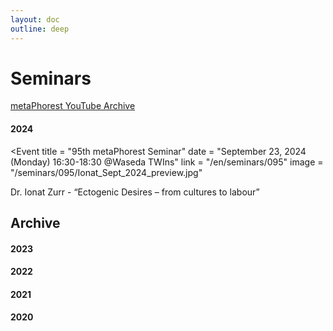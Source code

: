 ```yaml
---
layout: doc
outline: deep
---
```



# Seminars

[metaPhorest YouTube Archive](https://www.youtube.com/channel/UCQJQ3ni1ug5oWOnTqxEujzw)

#### 2024

<Event
  title = "95th metaPhorest Seminar"
  date = "September 23, 2024 (Monday) 16:30-18:30 @Waseda TWIns"
  link = "/en/seminars/095"
  image = "/seminars/095/Ionat_Sept_2024_preview.jpg"
>
  Dr. Ionat Zurr - “Ectogenic Desires – from cultures to labour”
</Event>

## Archive

#### 2023

#### 2022

#### 2021

#### 2020

